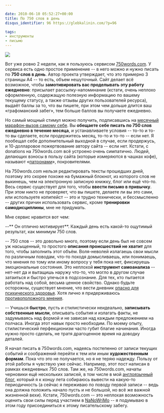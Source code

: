 ```yaml
---

date: 2010-06-10 05:52:27+00:00
title: По 750 слов в день
disqus_identifier: 96 https://glebkalinin.com/?p=96

tags:
- инструменты
- письмо
---
```


![](https://glebkalinin.com/featured/2010/06/750words-badge.png)

Вот уже ровно 2 недели, как я пользуюсь сервисом [750words.com](http://750words.com/). У сервиса есть одно простое применение -- в него можно и нужно писать по **750 слов в день**. Автор проекта утверждает, что это примерно 3 страницы А4 -- то есть, объем нешуточный. Сайт делает всё возможное, чтобы **замотивировать вас проделывать эту работу ежедневно**: присылает рассылку-напоминание (кстати, очень неплохо оформленную, содержащую полезную информацию по вашему текущему статусу, а также отзывы других пользователей ресурса), выдаёт баллы за то, что вы пишете, при этом чем дольше длится ваш «графоманский забег», тем больше баллов вы получаете ежедневно. 

Но самый мощный стимул можно получить, подписавшись на [месячный марафон-вызов самому себе](http://750words.com/one_month/). Вы **обещаете себе писать по 750 слов ежедневно в течение месяца**, и устанавливаете условия -- то-то и то-то вы сделаете, если продержитесь месяц, то-то и то-то -- если нет. Я пообещал себе дополнительный выходной в случае, если продержусь, и 10-долларовое пожертвование автору сайта -- если нет. Кстати, с donations на 750words.com всё устроено очень симпатично. Людей, делающих взносы в пользу сайта (которые измеряются в чашках кофе), называют «[патронами](http://750words.com/patrons)», покровителями.

На 750words.com нельзя редактировать тексты прошедших дней, поэтому это скорее похоже на бумажный блокнот, из которого слов не выкинешь, чем на электронную записную книжку, блог или ещё что-то. Весь сервис существует для того, чтобы **ввести письмо в привычку**. При этом никто не проверяет, что вы пишете, делаете ли вы это сами, или используете копипейст -- это и трудно технически, и бессмысленно -- других причин использовать сервис, кроме **тренировки самодисциплины**, мне не придумать.

Мне сервис нравится вот чем:<!-- more -->

--** Он отлично мотивирует**. Каждый день есть какой-то ощутимый результат, как минимум 750 слов.

-- 750 слов -- это довольно много, поэтому если день был не совсем уж насыщенный, то простого **описания происшествий не хватит** для того, чтобы заполнить этот объём. Воля-неволей излагаешь свои мысли по различным поводам, что-то походя домысливаешь, или понимаешь, что мнения по тому или иному вопросу у тебя пока нет, фиксируешь эмоциональные состояния. Это неплохой **инструмент самоанализа** -- нет-нет да и вытащишь наружу что-то, что могло в другом случае затаиться и быстро улечься в подсознание. Для тех, кто пытается работать над собой, весьма ценное свойство. Однако будьте осторожны, существует мнение, что вести дневник [опасно для психического здоровья](http://www.futurepundit.com/archives/002341.html). Хотя лично я придерживаюсь [противоположного мнения](http://thingsihavelearnedinmylife.com/sentence/motion-graphics/keeping-diary-supports-personal-development).

-- Учишься **быстро**, пусть и стилистически неидеально, **записывать собственные мысли**, описывать события и излагать факты, не задумываясь над формой и не зависая над каждым предложением на полчаса. Иногда этот навык просто необходим. По моему опыту, стилистический перфекционизм часто губит благие начинания. Иногда нужно просто сделать, не тратя драгоценное время на доводку деталей.


Я начал писать в 750words.com, надеясь постепенно от записи текущих событий и соображений перейти к тем или иным **художественным формам**. Пока что это не получается, но я не теряю надежду. Пользу от этой работы я чувствую уже сейчас. Например, этот пост написан в рамках ежедневных 750 слов. Там же, на 750words.com, начаты черновики ещё нескольких записей, в том числе в мой [англоязычный блог](http://glebkalinin.com), который я к концу лета собираюсь вывести на какую-то периодичность (а сейчас я переживаю по поводу первой записи -- ведь она должна положить начало пусть и не большой, но всё же важной жизненной вехи). Кстати, 750words.com -- это неплохая возможность оценить свои силы перед участием в [NaNoWriMo](http://www.nanowrimo.org/eng/whatisnano) -- я подумываю в этом году присоединиться к этому писательскому забегу.
